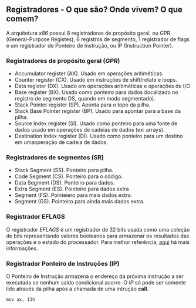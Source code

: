 ## __Registradores__ - O que são? Onde vivem? O que comem? 

A arquitetura _x86_ possui 8 registradores de propósito geral, ou GPR (General-Purpose Registes), 6 registros de segmento, 1 registrador de flags e um registrador de Ponteiro de Instrução, ou IP (Instruction Pointer).

###  Registradores de propósito geral (_GPR_)
* Accumulator register (AX). Usado em operações aritiméticas.
* Counter register (CX). Usado em instruções de shift/rotate e loops.
* Data register (DX). Usado em operações aritiméticas e operações de I/O
* Base register (BX). Usado como ponteiro para dados (localizado no registro de segmento DS, quando em modo segmentado).
* Stack Pointer register (SP). Aponta para o topo da pilha.
* Stack Base Pointer register (BP). Usado para apontar para a base da pilha.
* Source Index register (SI). Usado como ponteiro para uma fonte de dados usado em operações de cadeias de dados (ex: arrays).
* Destination Index register (DI). Usado como ponteiro para um destino em umaoperação de cadeia de dados.

### Registradores de segmentos (SR)

* Stack Segment (SS). Ponteiro para pilha.
* Code Segment (CS). Ponteiro para o código.
* Data Segment (DS). Ponteiro para dados.
* Extra Segment (ES). Pointeiro para dados extra
* Segment (FS). Pointeiero para mais dados extra.
* Segment (GS). Pointeiro para ainda mais dados extra.


###  Registrador EFLAGS

O registrador _EFLAGS_ é um registrador de 32 bits usada como uma coleção de bits representando valores booleanos para armazenar os resultados das operações e o estado do processador. Para melhor referência, [aqui](https://en.wikibooks.org/wiki/X86_Assembly/X86_Architecture#EFLAGS_Register) há mais informações.


###  Registrador Ponteiro de Instruções (IP)

O Ponteiro de Instrução armazena o endereço da próxima instrução a ser executada se nenhum saldo condicional acorre. O _IP_ só pode ser somente lido através da pilha após a chamada de uma intrução __call__.


```assembly_x86
mov ax, 13h
```

